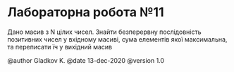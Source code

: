 # Лабораторна робота №11

Дано масив з N цілих чисел. Знайти безперервну послідовність позитивних чисел у вхідному масиві, сума елементів якої максимальна, та переписати їч у вихідний масив

@author Gladkov K.
@date 13-dec-2020
@version 1.0
